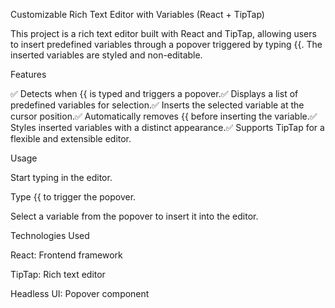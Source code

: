 Customizable Rich Text Editor with Variables (React + TipTap)

This project is a rich text editor built with React and TipTap, allowing users to insert predefined variables through a popover triggered by typing {{. The inserted variables are styled and non-editable.

Features

✅ Detects when {{ is typed and triggers a popover.✅ Displays a list of predefined variables for selection.✅ Inserts the selected variable at the cursor position.✅ Automatically removes {{ before inserting the variable.✅ Styles inserted variables with a distinct appearance.✅ Supports TipTap for a flexible and extensible editor.


Usage

Start typing in the editor.

Type {{ to trigger the popover.

Select a variable from the popover to insert it into the editor.

Technologies Used

React: Frontend framework

TipTap: Rich text editor

Headless UI: Popover component